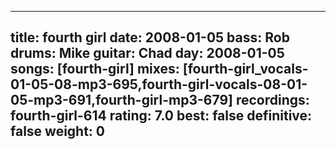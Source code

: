 
---
title: fourth girl
date: 2008-01-05
bass:	Rob
drums:	Mike
guitar:	Chad
day: 2008-01-05
songs: [fourth-girl]
mixes: [fourth-girl_vocals-01-05-08-mp3-695,fourth-girl-vocals-08-01-05-mp3-691,fourth-girl-mp3-679]
recordings: fourth-girl-614
rating: 7.0
best: false
definitive: false
weight: 0
---
